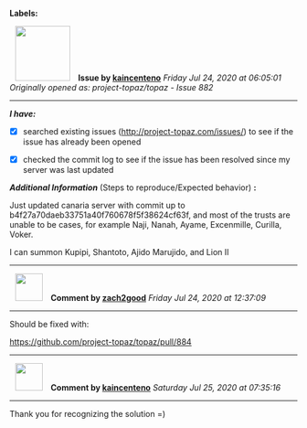 **Labels:**



<a href="https://github.com/kaincenteno"><img src="https://avatars3.githubusercontent.com/u/26943220?v=4" width="96" height="96" hspace="10"></img></a> **Issue by [kaincenteno](https://github.com/kaincenteno)**
_Friday Jul 24, 2020 at 06:05:01_
_Originally opened as: project-topaz/topaz - Issue 882_

----

<!-- place 'x' mark between square [] brackets to checkmark box -->
**_I have:_**

- [x] searched existing issues (http://project-topaz.com/issues/) to see if the issue has already been opened
- [x] checked the commit log to see if the issue has been resolved since my server was last updated

**_Additional Information_** (Steps to reproduce/Expected behavior) **:** 

Just updated canaria server with commit up to b4f27a70daeb33751a40f760678f5f38624cf63f, and most of the trusts are unable to be cases, for example Naji, Nanah, Ayame, Excenmille, Curilla, Voker.

I can summon Kupipi, Shantoto, Ajido Marujido, and Lion II


----
<a href="https://github.com/zach2good"><img src="https://avatars3.githubusercontent.com/u/1389729?v=4" width="48" height="48" hspace="10"></img></a> **Comment by [zach2good](https://github.com/zach2good)**
_Friday Jul 24, 2020 at 12:37:09_

----

Should be fixed with:
https://github.com/project-topaz/topaz/pull/884


----
<a href="https://github.com/kaincenteno"><img src="https://avatars3.githubusercontent.com/u/26943220?v=4" width="48" height="48" hspace="10"></img></a> **Comment by [kaincenteno](https://github.com/kaincenteno)**
_Saturday Jul 25, 2020 at 07:35:16_

----

Thank you for recognizing the solution =)
